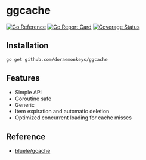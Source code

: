 # ggcache
[![Go Reference](https://pkg.go.dev/badge/github.com/doraemonkeys/ggcache.svg)](https://pkg.go.dev/github.com/doraemonkeys/ggcache) [![Go Report Card](https://goreportcard.com/badge/github.com/doraemonkeys/ggcache)](https://goreportcard.com/report/github.com/doraemonkeys/ggcache) [![Coverage Status](https://coveralls.io/repos/github/doraemonkeys/ggcache/badge.svg?branch=main)](https://coveralls.io/github/doraemonkeys/ggcache?branch=main)



## Installation
```bash
go get github.com/doraemonkeys/ggcache
```

## Features

- Simple API
- Goroutine safe
- Generic
- Item expiration and automatic deletion
- Optimized concurrent loading for cache misses


## Reference

- [bluele/gcache](https://github.com/bluele/gcache)